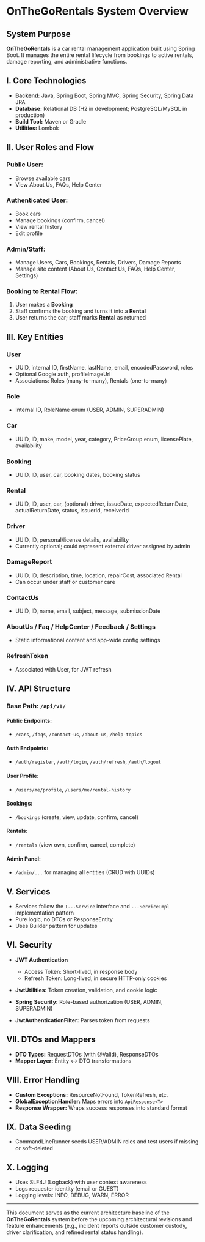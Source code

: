 # OnTheGoRentals System Overview

## System Purpose

**OnTheGoRentals** is a car rental management application built using Spring Boot. It manages the entire rental lifecycle from bookings to active rentals, damage reporting, and administrative functions.

## I. Core Technologies

* **Backend:** Java, Spring Boot, Spring MVC, Spring Security, Spring Data JPA
* **Database:** Relational DB (H2 in development; PostgreSQL/MySQL in production)
* **Build Tool:** Maven or Gradle
* **Utilities:** Lombok

## II. User Roles and Flow

### Public User:

* Browse available cars
* View About Us, FAQs, Help Center

### Authenticated User:

* Book cars
* Manage bookings (confirm, cancel)
* View rental history
* Edit profile

### Admin/Staff:

* Manage Users, Cars, Bookings, Rentals, Drivers, Damage Reports
* Manage site content (About Us, Contact Us, FAQs, Help Center, Settings)

### Booking to Rental Flow:

1. User makes a **Booking**
2. Staff confirms the booking and turns it into a **Rental**
3. User returns the car; staff marks **Rental** as returned

## III. Key Entities

### User

* UUID, internal ID, firstName, lastName, email, encodedPassword, roles
* Optional Google auth, profileImageUrl
* Associations: Roles (many-to-many), Rentals (one-to-many)

### Role

* Internal ID, RoleName enum (USER, ADMIN, SUPERADMIN)

### Car

* UUID, ID, make, model, year, category, PriceGroup enum, licensePlate, availability

### Booking

* UUID, ID, user, car, booking dates, booking status

### Rental

* UUID, ID, user, car, (optional) driver, issueDate, expectedReturnDate, actualReturnDate, status, issuerId, receiverId

### Driver

* UUID, ID, personal/license details, availability
* Currently optional; could represent external driver assigned by admin

### DamageReport

* UUID, ID, description, time, location, repairCost, associated Rental
* Can occur under staff or customer care

### ContactUs

* UUID, ID, name, email, subject, message, submissionDate

### AboutUs / Faq / HelpCenter / Feedback / Settings

* Static informational content and app-wide config settings

### RefreshToken

* Associated with User, for JWT refresh

## IV. API Structure

### Base Path: `/api/v1/`

#### Public Endpoints:

* `/cars`, `/faqs`, `/contact-us`, `/about-us`, `/help-topics`

#### Auth Endpoints:

* `/auth/register`, `/auth/login`, `/auth/refresh`, `/auth/logout`

#### User Profile:

* `/users/me/profile`, `/users/me/rental-history`

#### Bookings:

* `/bookings` (create, view, update, confirm, cancel)

#### Rentals:

* `/rentals` (view own, confirm, cancel, complete)

#### Admin Panel:

* `/admin/...` for managing all entities (CRUD with UUIDs)

## V. Services

* Services follow the `I...Service` interface and `...ServiceImpl` implementation pattern
* Pure logic, no DTOs or ResponseEntity
* Uses Builder pattern for updates

## VI. Security

* **JWT Authentication**

    * Access Token: Short-lived, in response body
    * Refresh Token: Long-lived, in secure HTTP-only cookies

* **JwtUtilities:** Token creation, validation, and cookie logic

* **Spring Security:** Role-based authorization (USER, ADMIN, SUPERADMIN)

* **JwtAuthenticationFilter:** Parses token from requests

## VII. DTOs and Mappers

* **DTO Types:** RequestDTOs (with @Valid), ResponseDTOs
* **Mapper Layer:** Entity <-> DTO transformations

## VIII. Error Handling

* **Custom Exceptions:** ResourceNotFound, TokenRefresh, etc.
* **GlobalExceptionHandler:** Maps errors into `ApiResponse<T>`
* **Response Wrapper:** Wraps success responses into standard format

## IX. Data Seeding

* CommandLineRunner seeds USER/ADMIN roles and test users if missing or soft-deleted

## X. Logging

* Uses SLF4J (Logback) with user context awareness
* Logs requester identity (email or GUEST)
* Logging levels: INFO, DEBUG, WARN, ERROR

---

This document serves as the current architecture baseline of the **OnTheGoRentals** system before the upcoming architectural revisions and feature enhancements (e.g., incident reports outside customer custody, driver clarification, and refined rental status handling).
